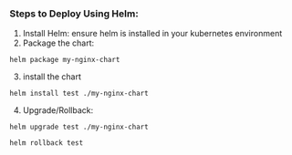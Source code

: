 ### Steps to Deploy Using Helm:

1. Install Helm: ensure helm is installed in your kubernetes environment
2. Package the chart:
```
helm package my-nginx-chart
```
3. install the chart
```
helm install test ./my-nginx-chart
```
4. Upgrade/Rollback:
```text
helm upgrade test ./my-nginx-chart

helm rollback test
```
